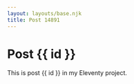 ```yaml
---
layout: layouts/base.njk
title: Post 14891
---
```


# Post {{ id }}

This is post {{ id }} in my Eleventy project.
